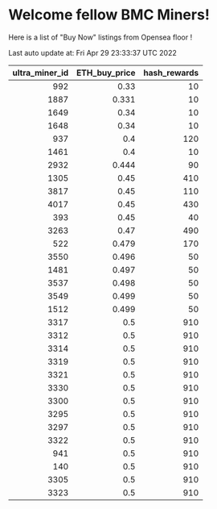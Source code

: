 # Welcome fellow BMC Miners!
Here is a list of "Buy Now" listings from Opensea floor !


Last auto update at: Fri Apr 29 23:33:37 UTC 2022


|   ultra_miner_id |   ETH_buy_price |   hash_rewards |
|-----------------:|----------------:|---------------:|
|              992 |           0.33  |             10 |
|             1887 |           0.331 |             10 |
|             1649 |           0.34  |             10 |
|             1648 |           0.34  |             10 |
|              937 |           0.4   |            120 |
|             1461 |           0.4   |             10 |
|             2932 |           0.444 |             90 |
|             1305 |           0.45  |            410 |
|             3817 |           0.45  |            110 |
|             4017 |           0.45  |            430 |
|              393 |           0.45  |             40 |
|             3263 |           0.47  |            490 |
|              522 |           0.479 |            170 |
|             3550 |           0.496 |             50 |
|             1481 |           0.497 |             50 |
|             3537 |           0.498 |             50 |
|             3549 |           0.499 |             50 |
|             1512 |           0.499 |             50 |
|             3317 |           0.5   |            910 |
|             3312 |           0.5   |            910 |
|             3314 |           0.5   |            910 |
|             3319 |           0.5   |            910 |
|             3321 |           0.5   |            910 |
|             3330 |           0.5   |            910 |
|             3300 |           0.5   |            910 |
|             3295 |           0.5   |            910 |
|             3297 |           0.5   |            910 |
|             3322 |           0.5   |            910 |
|              941 |           0.5   |            910 |
|              140 |           0.5   |            910 |
|             3305 |           0.5   |            910 |
|             3323 |           0.5   |            910 |
